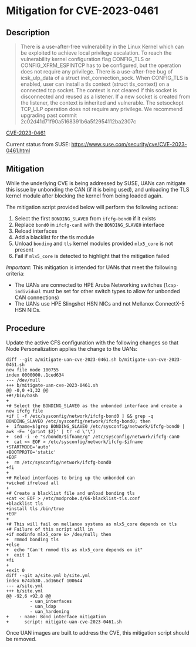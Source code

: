 
# Mitigation for CVE-2023-0461

## Description

> There is a use-after-free vulnerability in the Linux Kernel which can be exploited to achieve local privilege escalation. To reach the vulnerability kernel configuration flag CONFIG_TLS or CONFIG_XFRM_ESPINTCP has to be configured, but the operation does not require any privilege. There is a use-after-free bug of icsk_ulp_data of a struct inet_connection_sock. When CONFIG_TLS is enabled, user can install a tls context (struct tls_context) on a connected tcp socket. The context is not cleared if this socket is disconnected and reused as a listener. If a new socket is created from the listener, the context is inherited and vulnerable. The setsockopt TCP_ULP operation does not require any privilege. We recommend upgrading past commit 2c02d41d71f90a5168391b6a5f2954112ba2307c

[CVE-2023-0461](https://cve.mitre.org/cgi-bin/cvename.cgi?name=CVE-2023-0461)

Current status from SUSE:
https://www.suse.com/security/cve/CVE-2023-0461.html

## Mitigation

While the underlying CVE is being addressed by SUSE, UANs can mitigate this issue by unbonding the CAN (if it is being used), and unloading the TLS kernel module after blocking the kernel from being loaded again.

The mitigation script provided below will perform the following actions:
1. Select the first `BONDING_SLAVE0` from `ifcfg-bond0` if it exists
1. Replace `bond0` in `ifcfg-can0` with the `BONDING_SLAVE0` interface
1. Reload interfaces
1. Add a blacklist for the tls module
1. Unload `bonding` and `tls` kernel modules provided `mlx5_core` is not present
1. Fail if `mlx5_core` is detected to highlight that the mitigation failed

*Important*: This mitigation is intended for UANs that meet the following criteria:
* The UANs are connected to HPE Aruba Networking switches (`lcap-individual` must be set for other switch types to allow for unbonded CAN connections)
* The UANs use HPE Slingshot HSN NICs and not Mellanox ConnectX-5 HSN NICs.

## Procedure

Update the active CFS configuration with the following changes so that Node Personalization applies the change to the UANs:
```
diff --git a/mitigate-uan-cve-2023-0461.sh b/mitigate-uan-cve-2023-0461.sh
new file mode 100755
index 0000000..1ced634
--- /dev/null
+++ b/mitigate-uan-cve-2023-0461.sh
@@ -0,0 +1,32 @@
+#!/bin/bash
+
+# Select the BONDING_SLAVE0 as the unbonded interface and create a new ifcfg file
+if [ -f /etc/sysconfig/network/ifcfg-bond0 ] && grep -q BONDING_SLAVE0 /etc/sysconfig/network/ifcfg-bond0; then
+  ifname=$(grep BONDING_SLAVE0 /etc/sysconfig/network/ifcfg-bond0 | awk -F= '{print $2}' | tr -d \'\")
+  sed -i -e "s/bond0/$ifname/g" /etc/sysconfig/network/ifcfg-can0
+  cat << EOF > /etc/sysconfig/network/ifcfg-$ifname
+STARTMODE='auto'
+BOOTPROTO='static'
+EOF
+  rm /etc/sysconfig/network/ifcfg-bond0
+fi
+
+# Reload interfaces to bring up the unbonded can
+wicked ifreload all
+
+# Create a blacklist file and unload bonding tls
+cat << EOF > /etc/modprobe.d/66-blacklist-tls.conf
+blacklist tls
+install tls /bin/true
+EOF
+
+# This will fail on mellanox systems as mlx5_core depends on tls
+# Failure of this script will in
+if modinfo mlx5_core &> /dev/null; then
+  rmmod bonding tls
+else
+  echo "Can't rmmod tls as mlx5_core depends on it"
+  exit 1
+fi
+
+exit 0
diff --git a/site.yml b/site.yml
index 674ab30..ad166cf 100644
--- a/site.yml
+++ b/site.yml
@@ -92,6 +92,8 @@
         - uan_interfaces
         - uan_ldap
         - uan_hardening
+    - name: Bond interface mitigation
+      script: mitigate-uan-cve-2023-0461.sh
```

Once UAN images are built to address the CVE, this mitigation script should be removed.
